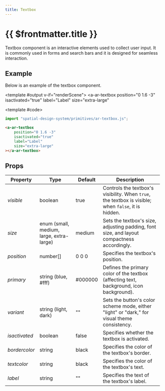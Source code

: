 ```yaml
---
title: Textbox
---
```


<script setup lang="ts">
import { ref, onMounted } from 'vue';
import ComponentExample from "../vue/ComponentExample.vue";

const renderScene = ref(false);

onMounted(async () => {
  try {
    await import("spatial-design-system/primitives/ar-textbox");
    renderScene.value = true;
  } catch (e) {
    console.error(e);
  }
});
</script>

# {{ $frontmatter.title }}

Textbox component is an interactive elements used to collect user input. It is commonly used in forms and search bars and it is designed for seamless interaction.
## Example

Below is an example of the textbox component.

<ComponentExample :fixed="true">

<template #output v-if="renderScene">
<a-entity id="mouseRaycaster" raycaster="objects: .clickable"
          cursor="rayOrigin: mouse; fuse: false;">
</a-entity>
<a-ar-textbox
    position="0 1.6 -3"
    isactivated="true"
    label="Label"
    size="extra-large"
></a-ar-textbox>
</template>

<template #code>

```js
import "spatial-design-system/primitives/ar-textbox.js";
```

```html
<a-ar-textbox
    position="0 1.6 -3"
    isactivated="true"
    label="Label"
    size="extra-large"
></a-ar-textbox>
```

</template>

</ComponentExample>

## Props

| Property      | Type                        | Default   | Description                                                                                         |
|---------------|-----------------------------------------|---------|-------------------------------------------------------------------------------------------|
| _visible_     | boolean                     | true      | Controls the textbox's visibility. When `true`, the textbox is visible; when `false`, it is hidden. |
| _size_        | enum (small, medium, large, extra-large)| medium  | Sets the textbox's size, adjusting padding, font size, and layout compactness accordingly.|
| _position_    | number[]                    | 0 0 0     | Specifies the textbox's position.                                                                   |
| _primary_     | string (blue, #fff)         | #000000   | Defines the primary color of the textbox (affecting text, background, icon background).             |
| _variant_     | string (light, dark)        | ""        | Sets the button's color scheme mode, either "light" or "dark," for visual theme consistency.        |
| _isactivated_ | boolean                     | false     | Specifies whether the textbox is activated.                                                         |
| _bordercolor_ | string                      | black     | Specifies the color of the textbox's border.                                                        |
| _textcolor_   | string                      | black     | Specifies the color of the textbox's text.                                                          |
| _label_       | string                      | ""        | Specifies the text of the textbox's label.                                                          |
